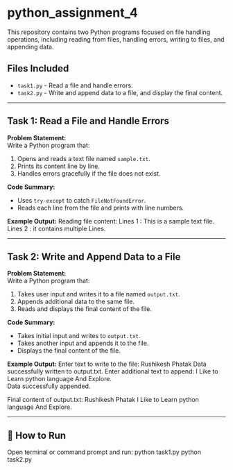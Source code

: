 # python_assignment_4

This repository contains two Python programs focused on file handling operations, including reading from files, handling errors, writing to files, and appending data.

## Files Included

- `task1.py` - Read a file and handle errors.
- `task2.py` - Write and append data to a file, and display the final content.

---

## Task 1: Read a File and Handle Errors

**Problem Statement:**  
Write a Python program that:
1. Opens and reads a text file named `sample.txt`.
2. Prints its content line by line.
3. Handles errors gracefully if the file does not exist.

**Code Summary:**
- Uses `try-except` to catch `FileNotFoundError`.
- Reads each line from the file and prints with line numbers.

**Example Output:**
Reading file content:
Lines 1 : This is a sample text file.
Lines 2 : it contains multiple Lines.

---

## Task 2: Write and Append Data to a File

**Problem Statement:**  
Write a Python program that:
1. Takes user input and writes it to a file named `output.txt`.
2. Appends additional data to the same file.
3. Reads and displays the final content of the file.

**Code Summary:**
- Takes initial input and writes to `output.txt`.
- Takes another input and appends it to the file.
- Displays the final content of the file.

**Example Output:**
Enter text to write to the file: Rushikesh Phatak
Data successfully written to output.txt.
Enter additional text to append: I Like to Learn python language And Explore.  
Data successfully appended.

Final content of output.txt:
Rushikesh Phatak
I Like to Learn python language And Explore. 

---

## 📌 How to Run

Open terminal or command prompt and run:
python task1.py
python task2.py

